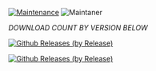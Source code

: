[![Maintenance](https://img.shields.io/badge/Maintained%3F-yes-green.svg)](https://GitHub.com/Naereen/StrapDown.js/graphs/commit-activity)   ![Maintaner](https://img.shields.io/badge/maintainer-ChilledCryo-blue)

*DOWNLOAD COUNT BY VERSION BELOW*

[![Github Releases (by Release)](https://img.shields.io/github/downloads/HyconOS-Releases/wayne/V1.5/total.svg)](https://GitHub.com/Hycon-Releases/wayne/releases)


[![Github Releases (by Release)](https://img.shields.io/github/downloads/HyconOS-Releases/wayne/V1.0/total.svg)](https://GitHub.com/Hycon-Releases/wayne/releases)
